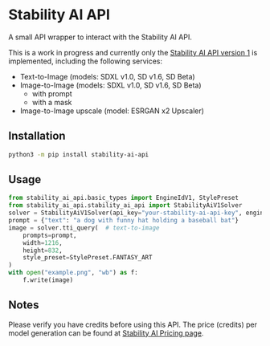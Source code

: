 # Stability AI API

A small API wrapper to interact with the Stability AI API.

This is a work in progress and currently only the
[Stability AI API version 1](https://platform.stability.ai/docs/api-reference#tag/Text-to-Image)
is implemented, including the following services:

* Text-to-Image (models: SDXL v1.0, SD v1.6, SD Beta)
* Image-to-Image (models: SDXL v1.0, SD v1.6, SD Beta)
  * with prompt
  * with a mask
* Image-to-Image upscale (model: ESRGAN x2 Upscaler)

## Installation

```bash
python3 -m pip install stability-ai-api
```

## Usage

```python
from stability_ai_api.basic_types import EngineIdV1, StylePreset
from stability_ai_api.stability_ai_api import StabilityAiV1Solver
solver = StabilityAiV1Solver(api_key="your-stability-ai-api-key", engine_id=EngineIdV1.SDXL_10)
prompt = {"text": "a dog with funny hat holding a baseball bat"}
image = solver.tti_query(  # text-to-image
    prompts=prompt,
    width=1216,
    height=832,
    style_preset=StylePreset.FANTASY_ART
)
with open("example.png", "wb") as f:
    f.write(image)
```

## Notes

Please verify you have credits before using this API. The price (credits) per model generation
can be found at [Stability AI Pricing page](https://platform.stability.ai/pricing).
